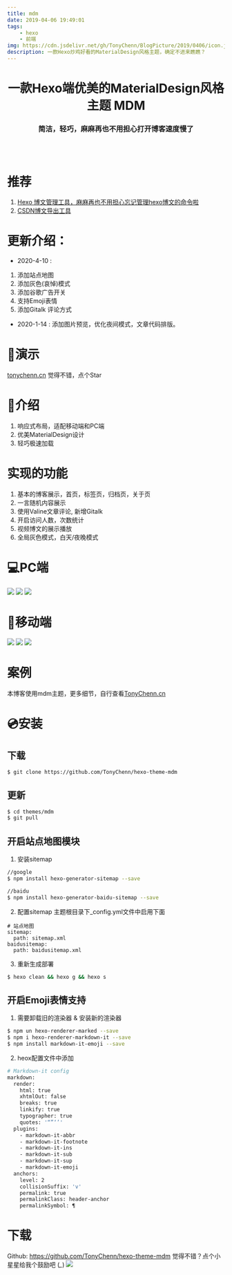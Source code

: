 ```yaml
---
title: mdm
date: 2019-04-06 19:49:01
tags: 
    - hexo
    - 前端
img: https://cdn.jsdelivr.net/gh/TonyChenn/BlogPicture/2019/0406/icon.jpg
description: 一款Hexo炒鸡好看的MaterialDesign风格主题，确定不进来瞧瞧？
---
```

<h1 align="center">一款Hexo端优美的MaterialDesign风格主题 MDM</h1>

<h3 align="center">简洁，轻巧，麻麻再也不用担心打开博客速度慢了</h3>
<br><br>

# 推荐
1. [Hexo 博文管理工具，麻麻再也不用担心忘记管理hexo博文的命令啦](https://github.com/TonyChenn/HexoBlogWriteTool)
2. [CSDN博文导出工具](https://github.com/TonyChenn/BlogExportTool)

# 更新介绍：
- 2020-4-10 : 
1. 添加站点地图
2. 添加灰色(哀悼)模式
3. 添加谷歌广告开关
4. 支持Emoji表情
5. 添加Gitalk 评论方式

- 2020-1-14 : 添加图片预览，优化夜间模式，文章代码排版。

# :art:演示
[tonychenn.cn](https://tonychenn.cn) 觉得不错，点个Star

# :pushpin:介绍
1. 响应式布局，适配移动端和PC端
2. 优美MaterialDesign设计
3. 轻巧极速加载

# 实现的功能
1. 基本的博客展示，首页，标签页，归档页，关于页
2. 一言随机内容展示
3. 使用Valine文章评论, 新增Gitalk
4. 开启访问人数，次数统计
5. 视频博文的展示播放
6. 全局灰色模式，白天/夜晚模式

# :computer:PC端

![](https://raw.githubusercontent.com/TonyChenn/BlogPicture/master/2019/0406/img1.jpg)
![](https://raw.githubusercontent.com/TonyChenn/BlogPicture/master/2019/0406/img2.jpg)
![](https://raw.githubusercontent.com/TonyChenn/BlogPicture/master/2019/0406/about.jpg)

# :iphone:移动端

![](https://raw.githubusercontent.com/TonyChenn/BlogPicture/master/2019/0406/phone_main.jpg)
![](https://raw.githubusercontent.com/TonyChenn/BlogPicture/master/2019/0406/phone_tag.jpg)
![](https://raw.githubusercontent.com/TonyChenn/BlogPicture/master/2019/0406/phone_archives.jpg)

# 案例
本博客使用mdm主题，更多细节，自行查看[TonyChenn.cn](Tonychenn.cn)

# :cd:安装

## 下载
```bash
$ git clone https://github.com/TonyChenn/hexo-theme-mdm
```

## 更新
```bash
$ cd themes/mdm
$ git pull
```

## 开启站点地图模块
1. 安装sitemap
```bash
//google
$ npm install hexo-generator-sitemap --save

//baidu
$ npm install hexo-generator-baidu-sitemap --save
```
2. 配置sitemap
主题根目录下_config.yml文件中启用下面
```
# 站点地图
sitemap:
  path: sitemap.xml
baidusitemap:
  path: baidusitemap.xml
```
3. 重新生成部署
```bash
$ hexo clean && hexo g && hexo s
```

## 开启Emoji表情支持
1. 需要卸载旧的渲染器 & 安装新的渲染器
```bash
$ npm un hexo-renderer-marked --save 
$ npm i hexo-renderer-markdown-it --save
$ npm install markdown-it-emoji --save
```
2. heox配置文件中添加
``` bash
# Markdown-it config
markdown:
  render:
    html: true
    xhtmlOut: false
    breaks: true
    linkify: true
    typographer: true
    quotes: '“”‘’'
  plugins:
    - markdown-it-abbr
    - markdown-it-footnote
    - markdown-it-ins
    - markdown-it-sub
    - markdown-it-sup
    - markdown-it-emoji
  anchors:
    level: 2
    collisionSuffix: 'v'
    permalink: true
    permalinkClass: header-anchor
    permalinkSymbol: ¶
```

# 下载
Github: https://github.com/TonyChenn/hexo-theme-mdm
觉得不错？点个小星星给我个鼓励吧 (*_*)
![](https://cdn.jsdelivr.net/gh/TonyChenn/BlogPicture/2019/0406/star.jpg)